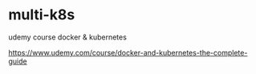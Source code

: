 # multi-k8s
udemy course docker &amp; kubernetes 



https://www.udemy.com/course/docker-and-kubernetes-the-complete-guide
